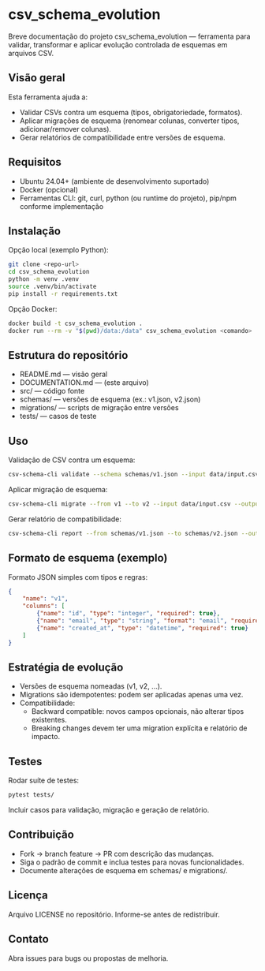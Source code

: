 # csv_schema_evolution

Breve documentação do projeto csv_schema_evolution — ferramenta para validar, transformar e aplicar evolução controlada de esquemas em arquivos CSV.

## Visão geral
Esta ferramenta ajuda a:
- Validar CSVs contra um esquema (tipos, obrigatoriedade, formatos).
- Aplicar migrações de esquema (renomear colunas, converter tipos, adicionar/remover colunas).
- Gerar relatórios de compatibilidade entre versões de esquema.

## Requisitos
- Ubuntu 24.04+ (ambiente de desenvolvimento suportado)
- Docker (opcional)
- Ferramentas CLI: git, curl, python (ou runtime do projeto), pip/npm conforme implementação

## Instalação
Opção local (exemplo Python):
```bash
git clone <repo-url>
cd csv_schema_evolution
python -m venv .venv
source .venv/bin/activate
pip install -r requirements.txt
```

Opção Docker:
```bash
docker build -t csv_schema_evolution .
docker run --rm -v "$(pwd)/data:/data" csv_schema_evolution <comando>
```

## Estrutura do repositório
- README.md — visão geral
- DOCUMENTATION.md — (este arquivo)
- src/ — código fonte
- schemas/ — versões de esquema (ex.: v1.json, v2.json)
- migrations/ — scripts de migração entre versões
- tests/ — casos de teste

## Uso
Validação de CSV contra um esquema:
```bash
csv-schema-cli validate --schema schemas/v1.json --input data/input.csv
```

Aplicar migração de esquema:
```bash
csv-schema-cli migrate --from v1 --to v2 --input data/input.csv --output data/output.csv
```

Gerar relatório de compatibilidade:
```bash
csv-schema-cli report --from schemas/v1.json --to schemas/v2.json --output report.md
```

## Formato de esquema (exemplo)
Formato JSON simples com tipos e regras:
```json
{
    "name": "v1",
    "columns": [
        {"name": "id", "type": "integer", "required": true},
        {"name": "email", "type": "string", "format": "email", "required": false},
        {"name": "created_at", "type": "datetime", "required": true}
    ]
}
```

## Estratégia de evolução
- Versões de esquema nomeadas (v1, v2, ...).
- Migrations são idempotentes: podem ser aplicadas apenas uma vez.
- Compatibilidade:
    - Backward compatible: novos campos opcionais, não alterar tipos existentes.
    - Breaking changes devem ter uma migration explícita e relatório de impacto.

## Testes
Rodar suíte de testes:
```bash
pytest tests/
```
Incluir casos para validação, migração e geração de relatório.

## Contribuição
- Fork -> branch feature -> PR com descrição das mudanças.
- Siga o padrão de commit e inclua testes para novas funcionalidades.
- Documente alterações de esquema em schemas/ e migrations/.

## Licença
Arquivo LICENSE no repositório. Informe-se antes de redistribuir.

## Contato
Abra issues para bugs ou propostas de melhoria.
